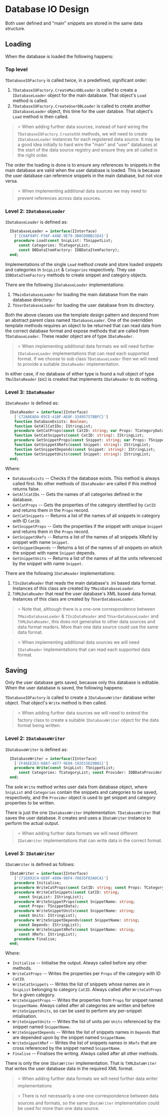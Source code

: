 # Database IO Design

Both user defined and "main" snippets are stored in the same data structure.

## Loading

When the database is loaded the following happens:

### Top level

`TDatabaseIOFactory` is called twice, in a predefined, significant order:

1. `TDatabaseIOFactory.CreateMainDBLoader` is called to create a `IDatabaseLoader` object for the main database. That object's `Load` method is called.
2. `TDatabaseIOFactory.CreateUserDBLoader` is called to create another `IDatabaseLoader` object, this time for the user databse. That object's `Load` method is then called.

> ⭐ When adding further data sources, instead of hard wiring the `TDatabaseIOFactory.CreateXXX` methods, we will need to create `IDatabaseLoader` instances for each registered data source. It may be a good idea initially to hard wire the "main" and "user" databases at the start of the data source registry and ensure they are all called in the right order.

The order the loading is done is to ensure any references to snippets in the main database are valid when the user database is loaded. This is because the user database can reference snippets in the main database, but not vice versa.

> ⭐ When implementing additional data sources we may need to prevent references across data sources.

### Level 2: `IDatabaseLoader`

`IDatabaseLoader` is defined as:

```pascal
  IDatabaseLoader = interface(IInterface)
    ['{C6AF94FC-F56F-44AE-9E79-3B0CD0BB21D4}']
    procedure Load(const SnipList: TSnippetList;
      const Categories: TCategoryList;
      const DBDataItemFactory: IDBDataItemFactory);
  end;
```

Implementations of the single `Load` method create and store loaded snippets and categories in `SnipList` & `Categories` respectively. They use `IDBDataItemFactory` methods to create snippet and category objects.

There are the following `IDatabaseLoader` implementations:

1. `TMainDatabaseLoader` for loading the main database from the main database directory.
2. `TUserDatabaseLoader` for loading the user database from its directory.

Both the above classes use the template design pattern and descend from an abstract parent class named `TDatabaseLoader`. One of the overridden template methods requires an object to be returned that can read data from the correct database format and expose methods that are called from `TDatabaseLoader`. These reader object are of type `IDataReader`.

> ⭐ When implementing additional data formats we will need further `IDatabaseLoader` implementations that can read each supported format. If we choose to sub class `TDatabaseLoader` then we will need to provide a suitable `IDataReader` implementation.

In either case, if no database of either type is found a null object of type `TNulDataReader` (sic) is created that implements `IDataReader` to do nothing.

### Level 3: `IDataReader`

`IDataReader` is defined as:

```pascal
  IDataReader = interface(IInterface)
    ['{72A8EAD4-05CE-41BF-AE0F-33495757BBFC}']
    function DatabaseExists: Boolean;
    function GetAllCatIDs: IStringList;
    procedure GetCatProps(const CatID: string; var Props: TCategoryData);
    function GetCatSnippets(const CatID: string): IStringList;
    procedure GetSnippetProps(const Snippet: string; var Props: TSnippetData);
    function GetSnippetXRefs(const Snippet: string): IStringList;
    function GetSnippetDepends(const Snippet: string): IStringList;
    function GetSnippetUnits(const Snippet: string): IStringList;
  end;
```

Where:

* `DatabaseExists` -- Checks if the database exists. This method is always called first. No other methods of `IDataReader` are called if this method returns false.
* `GetAllCatIDs` -- Gets the names of all categories defined in the database.
* `GetCatProps` -- Gets the properties of the category identified by `CatID` and returns them in the `Props` record.
* `GetCatSnippets` -- Returns a list of the names of all snippets in category with ID `CatID`.
* `GetSnippetProps` -- Gets the properties if the snippet with unique `Snippet` and returns them in the `Props` record.
* `GetSnippetXRefs` -- Returns a list of the names of all snippets XRefd by snippet with name `Snippet`.
* `GetSnippetDepends` -- Returns a list of the names of all snippets on which the snippet with name `Snippet` depends.
* `GetSnippetUnits` -- Returns a list of the names of all the units referenced by the snippet with name `Snippet`.

There are the following `IDataReader` implementations:

1. `TIniDataReader` that reads the main database's .ini based data format. Instances of this class are created by `TMainDatabaseLoader`.
2. `TXMLDataReader` that read the user database's XML based data format. Instances of this class are created by `TUserDatabaseLoader`.

> ⭐ Note that, although there is a one-one correspondence between `TMainDatabaseLoader` & `TIniDataReader` and `TUserDatabaseLoader` and `TXMLDataReader`, this does not generalise to other data sources and data format readers. More than one data source could use the same data format.

> ⭐ When implementing additional data sources we will need `IDataReader` implementations that can read each supported data format.

## Saving

Only the user database gets saved, because only this database is editable. When the user database is saved, the following happens:

`TDatabaseIOFactory` is called to create a `IDatabaseWriter` database writer object. That object's `Write` method is then called.

> ⭐ When adding further data sources we will need to extend the factory class to create a suitable `IDatabaseWriter` object for the data format being written.

### Level 2: `IDatabaseWriter`

`IDatabaseWriter` is defined as:

```pascal
  IDatabaseWriter = interface(IInterface)
    ['{F46EE2E3-68A7-4877-9E04-192D15D29BB1}']
    procedure Write(const SnipList: TSnippetList;
      const Categories: TCategoryList; const Provider: IDBDataProvider);
  end;
```

The sole `Write` method writes user data from database object, where `SnipList` and `Categories` contain the snippets and categories to be saved, respectively, and the `Provider` object is used to get snippet and category properties to be written.

There is just the one `IDatabaseWriter` implementation: `TDatabaseWriter` that saves the user database. It creates and uses a `IDataWriter` instance to perform the actual output.

> ⭐ When adding further data formats we will need different `IDataWriter` implementations that can write data in the correct format.

### Level 3: `IDataWriter`

`IDataWriter` is defined as follows:

```pascal
  IDataWriter = interface(IInterface)
    ['{71E892C4-6E0F-480A-9DF4-70835F83A0CA}']
    procedure Initialise;
    procedure WriteCatProps(const CatID: string; const Props: TCategoryData);
    procedure WriteCatSnippets(const CatID: string;
      const SnipList: IStringList);
    procedure WriteSnippetProps(const SnippetName: string;
      const Props: TSnippetData);
    procedure WriteSnippetUnits(const SnippetName: string;
      const Units: IStringList);
    procedure WriteSnippetDepends(const SnippetName: string;
      const Depends: IStringList);
    procedure WriteSnippetXRefs(const SnippetName: string;
      const XRefs: IStringList);
    procedure Finalise;
  end;
```

Where:

* `Initialise` -- Initialise the output. Always called before any other methods.
* `WriteCatProps` -- Writes the properties per `Props` of the category with ID `CatID`.
* `WriteCatSnippets` -- Writes the list of snippets whose names are in `SnipList` belonging to category `CatID`. Always called after `WriteCatProps` for a given category.
* `WriteSnippetProps` -- Writes the properties from `Props` for snippet named `SnippetName`. Always called after all categories are written and before `WriteSnippetUnits`, so can be used to perform any per-snippet intialisation.
* `WriteSnippetUnits` -- Writes the list of units per `Units` referenced by the snippet named `SnippetName`.
* `WriteSnippetDepends` -- Writes the list of snippets names in `Depends` that are depended upon by the snippet named `SnippetName`.
* `WriteSnippetXRef` -- Writes the list of snippets names in `XRefs` that are cross referenced by the snippet named `SnippetName`.
* `Finalise` -- Finalises the writing. Always called after all other methods.

There is only the one `IDataWriter` implementation. That is `TXMLDataWriter` that writes the user database data in the required XML format.

> ⭐ When adding further data formats we will need further data writer implementations

> ⭐ There is not necessarily a one-one correspondence between data sources and formats, so the same `IDataWriter` implementation could be used for more than one data source.
